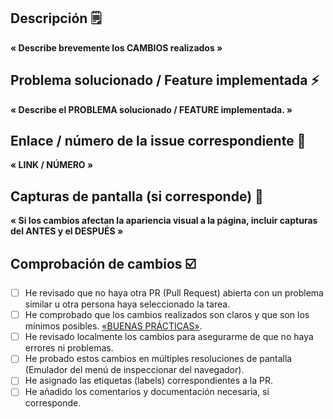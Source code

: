 ## Descripción 🗒️

**« Describe brevemente los CAMBIOS realizados »**

## Problema solucionado / Feature implementada ⚡

**« Describe el PROBLEMA solucionado / FEATURE implementada. »**

## Enlace / número de la issue correspondiente 🔗

**« LINK / NÚMERO »**

## Capturas de pantalla (si corresponde) 📸

**« Si los cambios afectan la apariencia visual a la página, incluir capturas del ANTES y el DESPUÉS »**

## Comprobación de cambios ☑️

- [ ] He revisado que no haya otra PR (Pull Request) abierta con un problema similar u otra persona haya seleccionado la tarea.
- [ ] He comprobado que los cambios realizados son claros y que son los mínimos posibles. [«BUENAS PRÁCTICAS»](https://github.com/Jorge-lopz/Dymension/blob/main/CONTRIBUTING.md#buenas-pr%C3%A1cticas-).
- [ ] He revisado localmente los cambios para asegurarme de que no haya errores ni problemas.
- [ ] He probado estos cambios en múltiples resoluciones de pantalla (Emulador del menú de inspeccionar del navegador).
- [ ] He asignado las etiquetas (labels) correspondientes a la PR.
- [ ] He añadido los comentarios y documentación necesaria, si corresponde.
